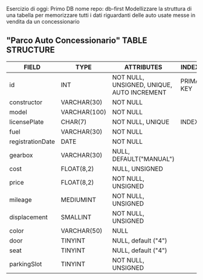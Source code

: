 Esercizio di oggi: Primo DB
nome repo: db-first
Modellizzare la struttura di una tabella per memorizzare tutti i dati riguardanti delle auto usate messe in vendita da un concessionario

## "Parco Auto Concessionario" TABLE STRUCTURE

| FIELD            | TYPE         | ATTRIBUTES                                 | INDEXES     |
| ---------------- | ------------ | ------------------------------------------ | ----------- |
| id               | INT          | NOT NULL, UNSIGNED, UNIQUE, AUTO INCREMENT | PRIMARY KEY |
| constructor      | VARCHAR(30)  | NOT NULL                                   |             |
| model            | VARCHAR(100) | NOT NULL                                   |             |
| licensePlate     | CHAR(7)      | NOT NULL, UNIQUE                           | INDEX       |
| fuel             | VARCHAR(30)  | NOT NULL                                   |             |
| registrationDate | DATE         | NOT NULL                                   |             |
| gearbox          | VARCHAR(30)  | NULL, DEFAULT("MANUAL")                    |             |
| cost             | FLOAT(8,2)   | NULL, UNSIGNED                             |             |
| price            | FLOAT(8,2)   | NOT NULL, UNSIGNED                         |             |
| mileage          | MEDIUMINT    | NOT NULL, UNSIGNED                         |             |
| displacement     | SMALLINT     | NOT NULL, UNSIGNED                         |             |
| color            | VARCHAR(50)  | NULL                                       |             |
| door             | TINYINT      | NULL, default ("4")                        |             |
| seat             | TINYINT      | NULL, default ("4")                        |             |
| parkingSlot      | TINYINT      | NOT NULL, UNSIGNED                         |             |
